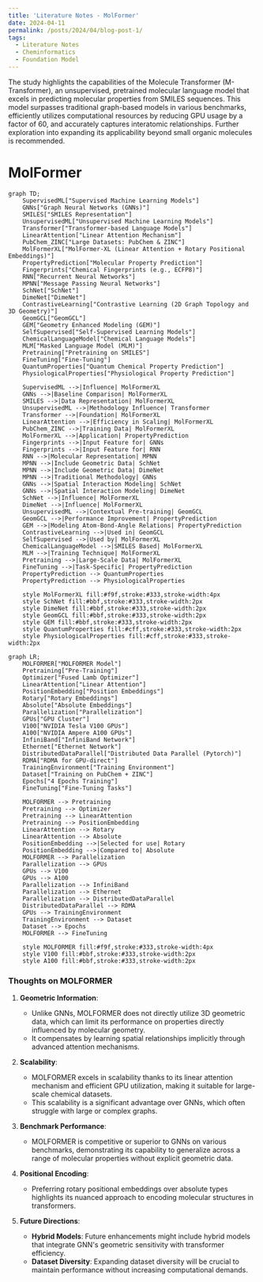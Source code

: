 ```yaml
---
title: 'Literature Notes - MolFormer'
date: 2024-04-11
permalink: /posts/2024/04/blog-post-1/
tags:
  - Literature Notes
  - Cheminformatics
  - Foundation Model
---
```


The study highlights the capabilities of the Molecule Transformer (M-Transformer), an unsupervised, pretrained molecular language model that excels in predicting molecular properties from SMILES sequences. This model surpasses traditional graph-based models in various benchmarks, efficiently utilizes computational resources by reducing GPU usage by a factor of 60, and accurately captures interatomic relationships. Further exploration into expanding its applicability beyond small organic molecules is recommended.

MolFormer 
======

```mermaid!
graph TD;
    SupervisedML["Supervised Machine Learning Models"]
    GNNs["Graph Neural Networks (GNNs)"]
    SMILES["SMILES Representation"]
    UnsupervisedML["Unsupervised Machine Learning Models"]
    Transformer["Transformer-based Language Models"]
    LinearAttention["Linear Attention Mechanism"]
    PubChem_ZINC["Large Datasets: PubChem & ZINC"]
    MolFormerXL["MolFormer-XL (Linear Attention + Rotary Positional Embeddings)"]
    PropertyPrediction["Molecular Property Prediction"]
    Fingerprints["Chemical Fingerprints (e.g., ECFP8)"]
    RNN["Recurrent Neural Networks"]
    MPNN["Message Passing Neural Networks"]
    SchNet["SchNet"]
    DimeNet["DimeNet"]
    ContrastiveLearning["Contrastive Learning (2D Graph Topology and 3D Geometry)"]
    GeomGCL["GeomGCL"]
    GEM["Geometry Enhanced Modeling (GEM)"]
    SelfSupervised["Self-Supervised Learning Models"]
    ChemicalLanguageModel["Chemical Language Models"]
    MLM["Masked Language Model (MLM)"]
    Pretraining["Pretraining on SMILES"]
    FineTuning["Fine-Tuning"]
    QuantumProperties["Quantum Chemical Property Prediction"]
    PhysiologicalProperties["Physiological Property Prediction"]

    SupervisedML -->|Influence| MolFormerXL
    GNNs -->|Baseline Comparison| MolFormerXL
    SMILES -->|Data Representation| MolFormerXL
    UnsupervisedML -->|Methodology Influence| Transformer
    Transformer -->|Foundation| MolFormerXL
    LinearAttention -->|Efficiency in Scaling| MolFormerXL
    PubChem_ZINC -->|Training Data| MolFormerXL
    MolFormerXL -->|Application| PropertyPrediction
    Fingerprints -->|Input Feature for| GNNs
    Fingerprints -->|Input Feature for| RNN
    RNN -->|Molecular Representation| MPNN
    MPNN -->|Include Geometric Data| SchNet
    MPNN -->|Include Geometric Data| DimeNet
    MPNN -->|Traditional Methodology| GNNs
    GNNs -->|Spatial Interaction Modeling| SchNet
    GNNs -->|Spatial Interaction Modeling| DimeNet
    SchNet -->|Influence| MolFormerXL
    DimeNet -->|Influence| MolFormerXL
    UnsupervisedML -->|Contextual Pre-training| GeomGCL
    GeomGCL -->|Performance Improvement| PropertyPrediction
    GEM -->|Modeling Atom-Bond-Angle Relations| PropertyPrediction
    ContrastiveLearning -->|Used in| GeomGCL
    SelfSupervised -->|Used by| MolFormerXL
    ChemicalLanguageModel -->|SMILES Based| MolFormerXL
    MLM -->|Training Technique| MolFormerXL
    Pretraining -->|Large-Scale Data| MolFormerXL
    FineTuning -->|Task-Specific| PropertyPrediction
    PropertyPrediction --> QuantumProperties
    PropertyPrediction --> PhysiologicalProperties

    style MolFormerXL fill:#f9f,stroke:#333,stroke-width:4px
    style SchNet fill:#bbf,stroke:#333,stroke-width:2px
    style DimeNet fill:#bbf,stroke:#333,stroke-width:2px
    style GeomGCL fill:#bbf,stroke:#333,stroke-width:2px
    style GEM fill:#bbf,stroke:#333,stroke-width:2px
    style QuantumProperties fill:#cff,stroke:#333,stroke-width:2px
    style PhysiologicalProperties fill:#cff,stroke:#333,stroke-width:2px
```

```mermaid!
graph LR;
    MOLFORMER["MOLFORMER Model"]
    Pretraining["Pre-Training"]
    Optimizer["Fused Lamb Optimizer"]
    LinearAttention["Linear Attention"]
    PositionEmbedding["Position Embeddings"]
    Rotary["Rotary Embeddings"]
    Absolute["Absolute Embeddings"]
    Parallelization["Parallelization"]
    GPUs["GPU Cluster"]
    V100["NVIDIA Tesla V100 GPUs"]
    A100["NVIDIA Ampere A100 GPUs"]
    InfiniBand["InfiniBand Network"]
    Ethernet["Ethernet Network"]
    DistributedDataParallel["Distributed Data Parallel (Pytorch)"]
    RDMA["RDMA for GPU-direct"]
    TrainingEnvironment["Training Environment"]
    Dataset["Training on PubChem + ZINC"]
    Epochs["4 Epochs Training"]
    FineTuning["Fine-Tuning Tasks"]

    MOLFORMER --> Pretraining
    Pretraining --> Optimizer
    Pretraining --> LinearAttention
    Pretraining --> PositionEmbedding
    LinearAttention --> Rotary
    LinearAttention --> Absolute
    PositionEmbedding -->|Selected for use| Rotary
    PositionEmbedding -->|Compared to| Absolute
    MOLFORMER --> Parallelization
    Parallelization --> GPUs
    GPUs --> V100
    GPUs --> A100
    Parallelization --> InfiniBand
    Parallelization --> Ethernet
    Parallelization --> DistributedDataParallel
    DistributedDataParallel --> RDMA
    GPUs --> TrainingEnvironment
    TrainingEnvironment --> Dataset
    Dataset --> Epochs
    MOLFORMER --> FineTuning

    style MOLFORMER fill:#f9f,stroke:#333,stroke-width:4px
    style V100 fill:#bbf,stroke:#333,stroke-width:2px
    style A100 fill:#bbf,stroke:#333,stroke-width:2px
```

### Thoughts on MOLFORMER

1. **Geometric Information**: 
   - Unlike GNNs, MOLFORMER does not directly utilize 3D geometric data, which can limit its performance on properties directly influenced by molecular geometry.
   - It compensates by learning spatial relationships implicitly through advanced attention mechanisms.

2. **Scalability**:
   - MOLFORMER excels in scalability thanks to its linear attention mechanism and efficient GPU utilization, making it suitable for large-scale chemical datasets.
   - This scalability is a significant advantage over GNNs, which often struggle with large or complex graphs.

3. **Benchmark Performance**:
   - MOLFORMER is competitive or superior to GNNs on various benchmarks, demonstrating its capability to generalize across a range of molecular properties without explicit geometric data.

4. **Positional Encoding**:
   - Preferring rotary positional embeddings over absolute types highlights its nuanced approach to encoding molecular structures in transformers.

5. **Future Directions**:
   - **Hybrid Models**: Future enhancements might include hybrid models that integrate GNN's geometric sensitivity with transformer efficiency.
   - **Dataset Diversity**: Expanding dataset diversity will be crucial to maintain performance without increasing computational demands.
